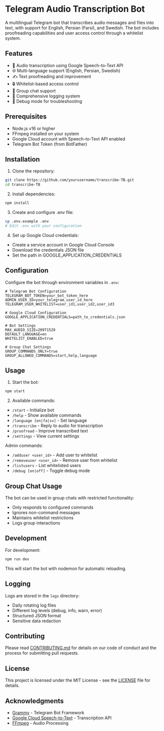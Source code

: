 # Telegram Audio Transcription Bot

A multilingual Telegram bot that transcribes audio messages and files into text, with support for English, Persian (Farsi), and Swedish. The bot includes proofreading capabilities and user access control through a whitelist system.

## Features

- 🎤 Audio transcription using Google Speech-to-Text API
- 🌐 Multi-language support (English, Persian, Swedish)
- ✍️ Text proofreading and improvement
- 🔒 Whitelist-based access control
- 👥 Group chat support
- 📝 Comprehensive logging system
- 🐛 Debug mode for troubleshooting

## Prerequisites

- Node.js v16 or higher
- FFmpeg installed on your system
- Google Cloud account with Speech-to-Text API enabled
- Telegram Bot Token (from BotFather)

## Installation

1. Clone the repository:
```bash
git clone https://github.com/yourusername/transcribe-TB.git
cd transcribe-TB
```

2. Install dependencies:
```bash
npm install
```

3. Create and configure .env file:
```bash
cp .env.example .env
# Edit .env with your configuration
```

4. Set up Google Cloud credentials:
- Create a service account in Google Cloud Console
- Download the credentials JSON file
- Set the path in GOOGLE_APPLICATION_CREDENTIALS

## Configuration

Configure the bot through environment variables in `.env`:

```env
# Telegram Bot Configuration
TELEGRAM_BOT_TOKEN=your_bot_token_here
ADMIN_USER_ID=your_telegram_user_id_here
TELEGRAM_USER_WHITELIST=user_id1,user_id2,user_id3

# Google Cloud Configuration
GOOGLE_APPLICATION_CREDENTIALS=path_to_credentials.json

# Bot Settings
MAX_AUDIO_SIZE=20971520
DEFAULT_LANGUAGE=en
WHITELIST_ENABLED=true

# Group Chat Settings
GROUP_COMMANDS_ONLY=true
GROUP_ALLOWED_COMMANDS=start,help,language
```

## Usage

1. Start the bot:
```bash
npm start
```

2. Available commands:
- `/start` - Initialize bot
- `/help` - Show available commands
- `/language [en|fa|sv]` - Set language
- `/transcribe` - Reply to audio for transcription
- `/proofread` - Improve transcribed text
- `/settings` - View current settings

Admin commands:
- `/adduser <user_id>` - Add user to whitelist
- `/removeuser <user_id>` - Remove user from whitelist
- `/listusers` - List whitelisted users
- `/debug [on|off]` - Toggle debug mode

## Group Chat Usage

The bot can be used in group chats with restricted functionality:
- Only responds to configured commands
- Ignores non-command messages
- Maintains whitelist restrictions
- Logs group interactions

## Development

For development:
```bash
npm run dev
```

This will start the bot with nodemon for automatic reloading.

## Logging

Logs are stored in the `logs` directory:
- Daily rotating log files
- Different log levels (debug, info, warn, error)
- Structured JSON format
- Sensitive data redaction

## Contributing

Please read [CONTRIBUTING.md](CONTRIBUTING.md) for details on our code of conduct and the process for submitting pull requests.

## License

This project is licensed under the MIT License - see the [LICENSE](LICENSE) file for details.

## Acknowledgments

- [Grammy](https://grammy.dev/) - Telegram Bot Framework
- [Google Cloud Speech-to-Text](https://cloud.google.com/speech-to-text) - Transcription API
- [FFmpeg](https://ffmpeg.org/) - Audio Processing
